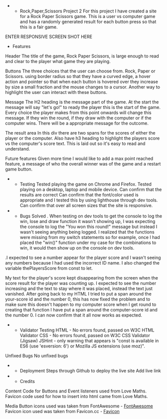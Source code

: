 * * Rock,Paper,Scissors Project 2
For this project I have created a site for a Rock Paper Scissors game. This is a user vs computer game and has a randomly generated result for each button press so that this is a fair game.
 
 ENTER RESPONSIVE SCREEN SHOT HERE
 
* Features
 
Header
The title of the game, Rock Paper Scissors, is large enough to read and clear to the player what game they are playing.
 
Buttons
The three choices that the user can choose from. Rock, Paper or Scissors.
using border radius so that they have a curved edge, a hover action and pointer so that when each button is hovered over they increase by size a small fraction and the mouse changes to a cursor. Another way to highlight the user can interact with these buttons.
 
Message
The H2 heading is the message part of the game. At the start the message will say "let's go!" to ready the player this is the start of the game. Every choice the player makes from this point onwards will change this message. If they win the round, if they draw with the computer or if the computer wins. There will be a appropriate message for the outcome.
 
The result area
In this div there are two spans for the scores of either the player or the computer. Also have h3 heading to highlight the players score vs the computer's score text. This is laid out so it's easy to read and understand.
 
Future features
Given more time I would like to add a max point reached feature, a message of who the overall winner was of the game and a restart game button.
 
* * Testing
Tested playing the game on Chrome and Firefox.
Tested playing on a desktop, laptop and mobile device.
Can confirm that the results are correct
Can confirm that the font/color used is appropriate and I tested this by using lighthouse through dev tools.
Can confirm that over all screen sizes that the site is responsive.
 
* * Bugs
Solved
. When testing on dev tools to get the console to log the win, lose and draw function it wasn't showing up, I was expecting the console to log the "You won this round!" message but instead I wasn't seeing anything being logged. I realized that the functions were missing from my switch statements so for example, once I had placed the "win()" function under my case for the combinations to win, it would then show up on the console on dev tools.  
 
.I expected to see a number appear for the player score and I wasn't seeing any numbers because I had used the incorrect ID name. I also changed the variable thePlayersScore from const to let.
 
My text for the player's score kept disappearing from the screen when the score result for the player was counting up. I expected to see the number increasing and the text to stay where it was placed, instead the text just vanished. After going back to my HTML I tried to put a span around the your-score id and the number 0, this has now fixed the problem and to make sure this doesn't happen to my computer score when I get round to creating that function I have put a span around the computer-score id and the number 0. I can now confirm that it all now works as expected.
 
 
* * Validator Testing
HTML - No errors found, passed on W3C HTML Validator
CSS -  No errors found, passed on W3C CSS Validator (Jigsaw)
JSHint - only warning that appears is "const is available in ES6 (use 'esversion: 6') or Mozilla JS extensions (use moz)".
 
Unfixed Bugs
No unfixed bugs
 
* * Deployment
Steps through Github to deploy the live site
Add live link
 
* * Credits
 
Content
Code for Buttons and Event listeners used from Love Maths.
Favicon code used for how to insert into html came from Love Maths.
 
Media
Button icons used was taken from FontAwesome - [FontAwesome](https://fontawesome.com/)
Favicon icon used was taken from Favicon.cc - [Favicon](https://www.favicon.cc/?action=icon&file_id=727175)